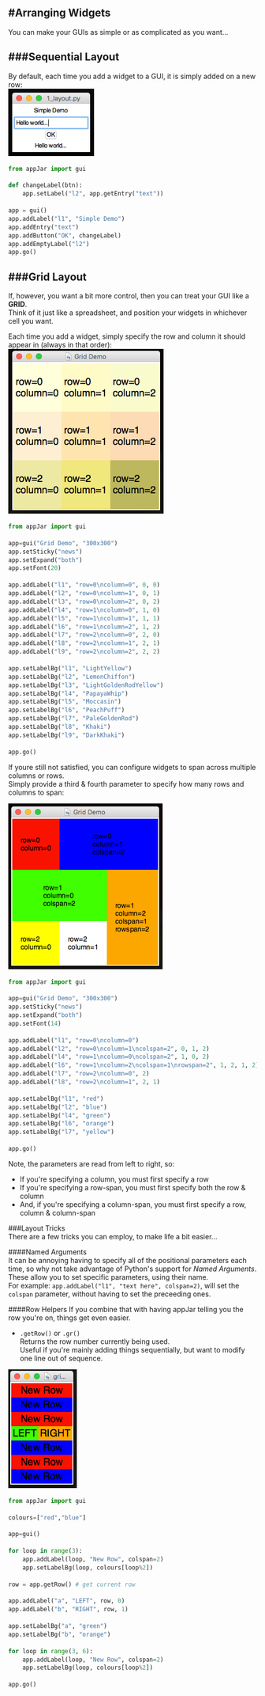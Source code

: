 #Arranging Widgets
---

You can make your GUIs as simple or as complicated as you want...  

###Sequential Layout
---
By default, each time you add a widget to a GUI, it is simply added on a new row:  
![Simple Layout](img/1_layout.png)

```python
from appJar import gui  

def changeLabel(btn):  
    app.setLabel("l2", app.getEntry("text"))  

app = gui()  
app.addLabel("l1", "Simple Demo")
app.addEntry("text")
app.addButton("OK", changeLabel)
app.addEmptyLabel("l2")
app.go()
```

###Grid Layout
---
If, however, you want a bit more control, then you can treat your GUI like a **GRID**.  
Think of it just like a spreadsheet, and position your widgets in whichever cell you want.  

Each time you add a widget, simply specify the row and column it should appear in (always in that order):  
![Grid Layout](img/layouts/grid1.png)

```python
from appJar import gui

app=gui("Grid Demo", "300x300")
app.setSticky("news")
app.setExpand("both")
app.setFont(20)

app.addLabel("l1", "row=0\ncolumn=0", 0, 0)
app.addLabel("l2", "row=0\ncolumn=1", 0, 1)
app.addLabel("l3", "row=0\ncolumn=2", 0, 2)
app.addLabel("l4", "row=1\ncolumn=0", 1, 0)
app.addLabel("l5", "row=1\ncolumn=1", 1, 1)
app.addLabel("l6", "row=1\ncolumn=2", 1, 2)
app.addLabel("l7", "row=2\ncolumn=0", 2, 0)
app.addLabel("l8", "row=2\ncolumn=1", 2, 1)
app.addLabel("l9", "row=2\ncolumn=2", 2, 2)

app.setLabelBg("l1", "LightYellow")
app.setLabelBg("l2", "LemonChiffon")
app.setLabelBg("l3", "LightGoldenRodYellow")
app.setLabelBg("l4", "PapayaWhip")
app.setLabelBg("l5", "Moccasin")
app.setLabelBg("l6", "PeachPuff")
app.setLabelBg("l7", "PaleGoldenRod")
app.setLabelBg("l8", "Khaki")
app.setLabelBg("l9", "DarkKhaki")

app.go()
```

If youre still not satisfied, you can configure widgets to span across multiple columns or rows.  
Simply provide a third & fourth parameter to specify how many rows and columns to span:  

![Grid Layout](img/layouts/grid2.png)

```python
from appJar import gui

app=gui("Grid Demo", "300x300")
app.setSticky("news")
app.setExpand("both")
app.setFont(14)

app.addLabel("l1", "row=0\ncolumn=0")
app.addLabel("l2", "row=0\ncolumn=1\ncolspan=2", 0, 1, 2)
app.addLabel("l4", "row=1\ncolumn=0\ncolspan=2", 1, 0, 2)
app.addLabel("l6", "row=1\ncolumn=2\ncolspan=1\nrowspan=2", 1, 2, 1, 2)
app.addLabel("l7", "row=2\ncolumn=0", 2)
app.addLabel("l8", "row=2\ncolumn=1", 2, 1)

app.setLabelBg("l1", "red")
app.setLabelBg("l2", "blue")
app.setLabelBg("l4", "green")
app.setLabelBg("l6", "orange")
app.setLabelBg("l7", "yellow")

app.go()
```

Note, the parameters are read from left to right, so:  

* If you're specifying a column, you must first specify a row  
* If you're specifying a row-span, you must first specify both the row & column  
* And, if you're specifying a column-span, you must first specify a row, column & column-span  

###Layout Tricks  
There are a few tricks you can employ, to make life a bit easier...

####Named Arguments  
It can be annoying having to specify all of the positional parameters each time, so why not take advantage of Python's support for *Named Arguments*. These allow you to set specific parameters, using their name.  
For example: `app.addLabel("l1", "text here", colspan=2)`, will set the `colspan` parameter, without having to set the preceeding ones.   

####Row Helpers
If you combine that with having appJar telling you the row you're on, things get even easier.  

* `.getRow()` or `.gr()`  
    Returns the row number currently being used.  
    Useful if you're mainly adding things sequentially, but want to modify one line out of sequence.  

![Grid Layout](img/layouts/grid3.png)

```python
from appJar import gui

colours=["red","blue"]

app=gui()

for loop in range(3):
    app.addLabel(loop, "New Row", colspan=2)
    app.setLabelBg(loop, colours[loop%2])

row = app.getRow() # get current row

app.addLabel("a", "LEFT", row, 0) 
app.addLabel("b", "RIGHT", row, 1) 

app.setLabelBg("a", "green")
app.setLabelBg("b", "orange")

for loop in range(3, 6):
    app.addLabel(loop, "New Row", colspan=2)
    app.setLabelBg(loop, colours[loop%2])

app.go()
```
